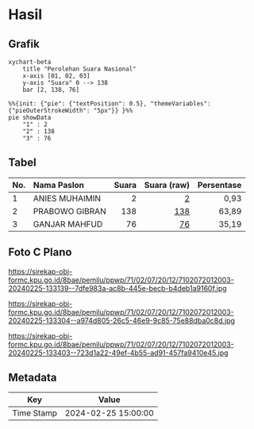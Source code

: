 # Hasil

## Grafik

```mermaid
xychart-beta
    title "Perolehan Suara Nasional"
    x-axis [01, 02, 03]
    y-axis "Suara" 0 --> 138
    bar [2, 138, 76]
```

```mermaid
%%{init: {"pie": {"textPosition": 0.5}, "themeVariables": {"pieOuterStrokeWidth": "5px"}} }%%
pie showData
    "1" : 2
    "2" : 138
    "3" : 76
```

## Tabel

| No. | Nama Paslon    | Suara | Suara (raw) | Persentase |
|:--- |:-------------- | -----:| -----------:| ----------:|
| 1   | ANIES MUHAIMIN | 2     | [2][p-1]    | 0,93       |
| 2   | PRABOWO GIBRAN | 138   | [138][p-2]  | 63,89      |
| 3   | GANJAR MAHFUD  | 76    | [76][p-3]   | 35,19      |


[p-1]: https://github.com/gigit-pemilu/pemilu-2024/blob/main/pilpres/hitung-suara/sub/71-sulawesi-utara/sub/02-minahasa/sub/07-tompaso/sub/2012-kamanga-dua/sub/003-tps/sub/paslon-1.txt
[p-2]: https://github.com/gigit-pemilu/pemilu-2024/blob/main/pilpres/hitung-suara/sub/71-sulawesi-utara/sub/02-minahasa/sub/07-tompaso/sub/2012-kamanga-dua/sub/003-tps/sub/paslon-2.txt
[p-3]: https://github.com/gigit-pemilu/pemilu-2024/blob/main/pilpres/hitung-suara/sub/71-sulawesi-utara/sub/02-minahasa/sub/07-tompaso/sub/2012-kamanga-dua/sub/003-tps/sub/paslon-3.txt

## Foto C Plano

https://sirekap-obj-formc.kpu.go.id/8bae/pemilu/ppwp/71/02/07/20/12/7102072012003-20240225-133139--7dfe983a-ac8b-445e-becb-b4deb1a9160f.jpg

https://sirekap-obj-formc.kpu.go.id/8bae/pemilu/ppwp/71/02/07/20/12/7102072012003-20240225-133304--a974d805-26c5-46e9-9c85-75e88dba0c8d.jpg

https://sirekap-obj-formc.kpu.go.id/8bae/pemilu/ppwp/71/02/07/20/12/7102072012003-20240225-133403--723d1a22-49ef-4b55-ad91-457fa9410e45.jpg


## Metadata

| Key        | Value               |
| ---------- | ------------------- |
| Time Stamp | 2024-02-25 15:00:00 |



